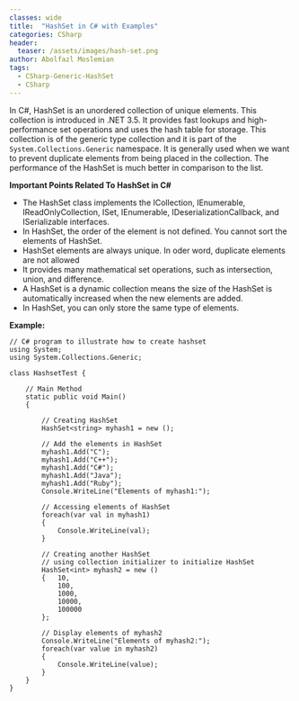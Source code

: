 ```yaml
---
classes: wide
title:  "HashSet in C# with Examples"
categories: CSharp
header:
  teaser: /assets/images/hash-set.png
author: Abolfazl Moslemian
tags:
  - CSharp-Generic-HashSet
  - CSharp 
---
```


In C#, HashSet is an unordered collection of unique elements. This collection is introduced in .NET 3.5. It provides fast lookups and high-performance set operations  and uses the hash table for storage. This collection is of the generic type collection and it is  part of the `System.Collections.Generic` namespace. It is generally used when we want to prevent duplicate elements from being placed in the collection. The performance of the HashSet is much better in comparison to the list. 

**Important Points Related To HashSet in C#**

- The HashSet class implements the ICollection, IEnumerable, IReadOnlyCollection, ISet, IEnumerable, IDeserializationCallback, and ISerializable interfaces.
- In HashSet, the order of the element is not defined. You cannot sort the elements of HashSet.
- HashSet elements are always unique. In oder word, duplicate elements are not allowed
- It provides many mathematical set operations, such as intersection, union, and difference.
- A HashSet is a dynamic collection means the size of the HashSet is automatically increased when the new elements are added.
- In HashSet, you can only store the same type of elements.

**Example:**

```
// C# program to illustrate how to create hashset
using System;
using System.Collections.Generic;

class HashsetTest {

	// Main Method
	static public void Main()
	{

		// Creating HashSet
		HashSet<string> myhash1 = new ();

		// Add the elements in HashSet
		myhash1.Add("C");
		myhash1.Add("C++");
		myhash1.Add("C#");
		myhash1.Add("Java");
		myhash1.Add("Ruby");
		Console.WriteLine("Elements of myhash1:");

		// Accessing elements of HashSet
		foreach(var val in myhash1)
		{
			Console.WriteLine(val);
		}

		// Creating another HashSet
		// using collection initializer to initialize HashSet
		HashSet<int> myhash2 = new () 
        {   10,
		    100,
            1000,
            10000,
            100000
        };
				
		// Display elements of myhash2
		Console.WriteLine("Elements of myhash2:");
		foreach(var value in myhash2)
		{
			Console.WriteLine(value);
		}
	}
}
```